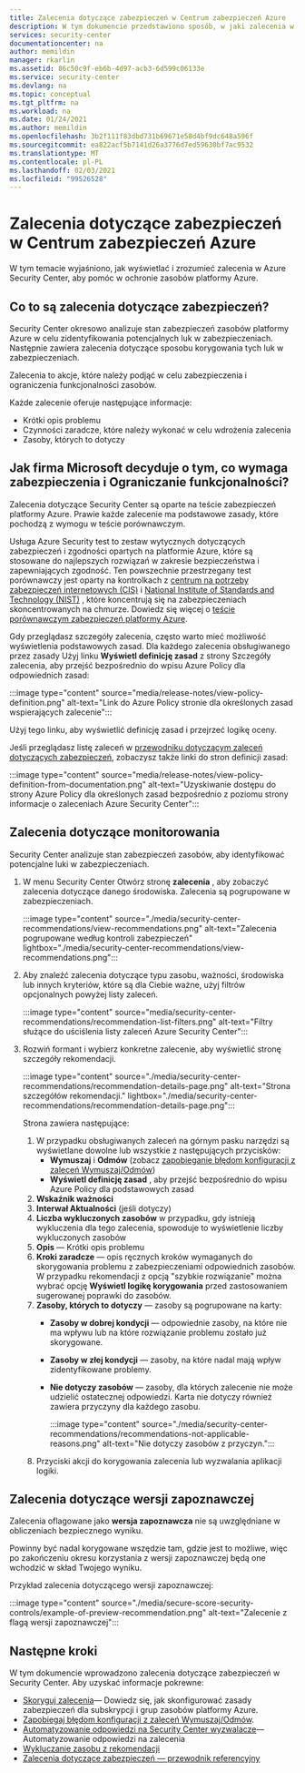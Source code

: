 ```yaml
---
title: Zalecenia dotyczące zabezpieczeń w Centrum zabezpieczeń Azure
description: W tym dokumencie przedstawiono sposób, w jaki zalecenia w Azure Security Center pomagają chronić zasoby platformy Azure i zachować zgodność z zasadami zabezpieczeń.
services: security-center
documentationcenter: na
author: memildin
manager: rkarlin
ms.assetid: 86c50c9f-eb6b-4d97-acb3-6d599c06133e
ms.service: security-center
ms.devlang: na
ms.topic: conceptual
ms.tgt_pltfrm: na
ms.workload: na
ms.date: 01/24/2021
ms.author: memildin
ms.openlocfilehash: 3b2f111f83dbd731b69671e58d4bf9dc648a596f
ms.sourcegitcommit: ea822acf5b7141d26a3776d7ed59630bf7ac9532
ms.translationtype: MT
ms.contentlocale: pl-PL
ms.lasthandoff: 02/03/2021
ms.locfileid: "99526528"
---
```

# <a name="security-recommendations-in-azure-security-center"></a>Zalecenia dotyczące zabezpieczeń w Centrum zabezpieczeń Azure 

W tym temacie wyjaśniono, jak wyświetlać i zrozumieć zalecenia w Azure Security Center, aby pomóc w ochronie zasobów platformy Azure.


## <a name="what-are-security-recommendations"></a>Co to są zalecenia dotyczące zabezpieczeń?

Security Center okresowo analizuje stan zabezpieczeń zasobów platformy Azure w celu zidentyfikowania potencjalnych luk w zabezpieczeniach. Następnie zawiera zalecenia dotyczące sposobu korygowania tych luk w zabezpieczeniach.

Zalecenia to akcje, które należy podjąć w celu zabezpieczenia i ograniczenia funkcjonalności zasobów. 

Każde zalecenie oferuje następujące informacje:

- Krótki opis problemu
- Czynności zaradcze, które należy wykonać w celu wdrożenia zalecenia
- Zasoby, których to dotyczy

## <a name="how-does-microsoft-decide-what-needs-securing-and-hardening"></a>Jak firma Microsoft decyduje o tym, co wymaga zabezpieczenia i Ograniczanie funkcjonalności?

Zalecenia dotyczące Security Center są oparte na teście zabezpieczeń platformy Azure. Prawie każde zalecenie ma podstawowe zasady, które pochodzą z wymogu w teście porównawczym.

Usługa Azure Security test to zestaw wytycznych dotyczących zabezpieczeń i zgodności opartych na platformie Azure, które są stosowane do najlepszych rozwiązań w zakresie bezpieczeństwa i zapewniających zgodność. Ten powszechnie przestrzegany test porównawczy jest oparty na kontrolkach z [centrum na potrzeby zabezpieczeń internetowych (CIS)](https://www.cisecurity.org/benchmark/azure/) i [National Institute of Standards and Technology (NIST)](https://www.nist.gov/) , które koncentrują się na zabezpieczeniach skoncentrowanych na chmurze. Dowiedz się więcej o [teście porównawczym zabezpieczeń platformy Azure](../security/benchmarks/introduction.md).

Gdy przeglądasz szczegóły zalecenia, często warto mieć możliwość wyświetlenia podstawowych zasad. Dla każdego zalecenia obsługiwanego przez zasady Użyj linku **Wyświetl definicję zasad** z strony Szczegóły zalecenia, aby przejść bezpośrednio do wpisu Azure Policy dla odpowiednich zasad:

:::image type="content" source="media/release-notes/view-policy-definition.png" alt-text="Link do Azure Policy stronie dla określonych zasad wspierających zalecenie":::

Użyj tego linku, aby wyświetlić definicję zasad i przejrzeć logikę oceny. 

Jeśli przeglądasz listę zaleceń w [przewodniku dotyczącym zaleceń dotyczących zabezpieczeń](recommendations-reference.md), zobaczysz także linki do stron definicji zasad:

:::image type="content" source="media/release-notes/view-policy-definition-from-documentation.png" alt-text="Uzyskiwanie dostępu do strony Azure Policy dla określonych zasad bezpośrednio z poziomu strony informacje o zaleceniach Azure Security Center":::

## <a name="monitor-recommendations"></a>Zalecenia dotyczące monitorowania <a name="monitor-recommendations"></a>

Security Center analizuje stan zabezpieczeń zasobów, aby identyfikować potencjalne luki w zabezpieczeniach. 

1. W menu Security Center Otwórz stronę **zalecenia** , aby zobaczyć zalecenia dotyczące danego środowiska. Zalecenia są pogrupowane w zabezpieczeniach.

    :::image type="content" source="./media/security-center-recommendations/view-recommendations.png" alt-text="Zalecenia pogrupowane według kontroli zabezpieczeń" lightbox="./media/security-center-recommendations/view-recommendations.png":::

1. Aby znaleźć zalecenia dotyczące typu zasobu, ważności, środowiska lub innych kryteriów, które są dla Ciebie ważne, użyj filtrów opcjonalnych powyżej listy zaleceń.

    :::image type="content" source="media/security-center-recommendations/recommendation-list-filters.png" alt-text="Filtry służące do uściślenia listy zaleceń Azure Security Center":::

1. Rozwiń formant i wybierz konkretne zalecenie, aby wyświetlić stronę szczegóły rekomendacji.

    :::image type="content" source="./media/security-center-recommendations/recommendation-details-page.png" alt-text="Strona szczegółów rekomendacji." lightbox="./media/security-center-recommendations/recommendation-details-page.png":::

    Strona zawiera następujące:

    1. W przypadku obsługiwanych zaleceń na górnym pasku narzędzi są wyświetlane dowolne lub wszystkie z następujących przycisków:
        - **Wymuszaj** i **Odmów** (zobacz [zapobieganie błędom konfiguracji z zaleceń Wymuszaj/Odmów](prevent-misconfigurations.md))
        - **Wyświetl definicję zasad** , aby przejść bezpośrednio do wpisu Azure Policy dla podstawowych zasad
    1. **Wskaźnik ważności**
    1. **Interwał Aktualności** (jeśli dotyczy)
    1. **Liczba wykluczonych zasobów** w przypadku, gdy istnieją wykluczenia dla tego zalecenia, spowoduje to wyświetlenie liczby wykluczonych zasobów
    1. **Opis** — Krótki opis problemu
    1. **Kroki zaradcze** — opis ręcznych kroków wymaganych do skorygowania problemu z zabezpieczeniami odpowiednich zasobów. W przypadku rekomendacji z opcją "szybkie rozwiązanie" można wybrać opcję **Wyświetl logikę korygowania** przed zastosowaniem sugerowanej poprawki do zasobów. 
    1. **Zasoby, których to dotyczy** — zasoby są pogrupowane na karty:
        - **Zasoby w dobrej kondycji** — odpowiednie zasoby, na które nie ma wpływu lub na które rozwiązanie problemu zostało już skorygowane.
        - **Zasoby w złej kondycji** — zasoby, na które nadal mają wpływ zidentyfikowane problemy.
        - **Nie dotyczy zasobów** — zasoby, dla których zalecenie nie może udzielić ostatecznej odpowiedzi. Karta nie dotyczy również zawiera przyczyny dla każdego zasobu. 

            :::image type="content" source="./media/security-center-recommendations/recommendations-not-applicable-reasons.png" alt-text="Nie dotyczy zasobów z przyczyn.":::
    1. Przyciski akcji do korygowania zalecenia lub wyzwalania aplikacji logiki.

## <a name="preview-recommendations"></a>Zalecenia dotyczące wersji zapoznawczej

Zalecenia oflagowane jako **wersja zapoznawcza** nie są uwzględniane w obliczeniach bezpiecznego wyniku.

Powinny być nadal korygowane wszędzie tam, gdzie jest to możliwe, więc po zakończeniu okresu korzystania z wersji zapoznawczej będą one wchodzić w skład Twojego wyniku.

Przykład zalecenia dotyczącego wersji zapoznawczej:

:::image type="content" source="./media/secure-score-security-controls/example-of-preview-recommendation.png" alt-text="Zalecenie z flagą wersji zapoznawczej":::
 
## <a name="next-steps"></a>Następne kroki

W tym dokumencie wprowadzono zalecenia dotyczące zabezpieczeń w Security Center. Aby uzyskać informacje pokrewne:

- [Skoryguj zalecenia](security-center-remediate-recommendations.md)— Dowiedz się, jak skonfigurować zasady zabezpieczeń dla subskrypcji i grup zasobów platformy Azure.
- [Zapobiegaj błędom konfiguracji z zaleceń Wymuszaj/Odmów](prevent-misconfigurations.md).
- [Automatyzowanie odpowiedzi na Security Center wyzwalacze](workflow-automation.md)— Automatyzowanie odpowiedzi na zalecenia
- [Wykluczanie zasobu z rekomendacji](exempt-resource.md)
- [Zalecenia dotyczące zabezpieczeń — przewodnik referencyjny](recommendations-reference.md)